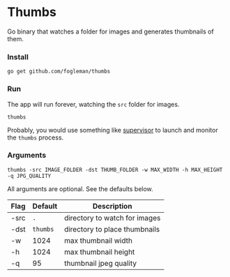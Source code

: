 # Thumbs

Go binary that watches a folder for images and generates thumbnails of them.

### Install

    go get github.com/fogleman/thumbs

### Run

The app will run forever, watching the `src` folder for images.

    thumbs

Probably, you would use something like [supervisor](http://supervisord.org/) to
launch and monitor the `thumbs` process.

### Arguments

    thumbs -src IMAGE_FOLDER -dst THUMB_FOLDER -w MAX_WIDTH -h MAX_HEIGHT -q JPG_QUALITY

All arguments are optional. See the defaults below.

| Flag | Default | Description |
| --- | --- | --- |
| -src | `.` | directory to watch for images |
| -dst | `thumbs` | directory to place thumbnails |
| -w | 1024 | max thumbnail width |
| -h | 1024 | max thumbnail height |
| -q | 95 | thumbnail jpeg quality |
